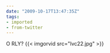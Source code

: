 ```yaml
---
date: "2009-10-17T13:47:35Z"
tags:
- imported
- from-twitter
---
```

O RLY? {{< imgorvid src="lvc22.jpg" >}}

